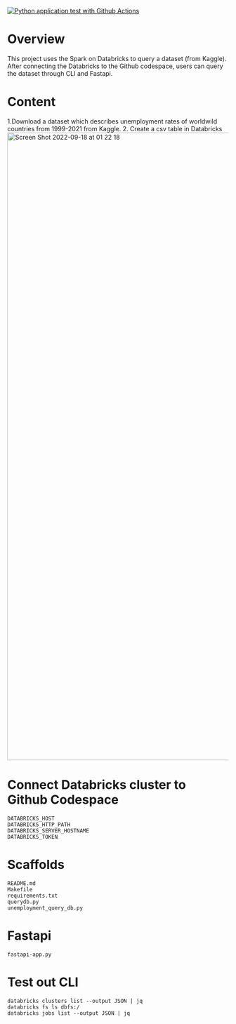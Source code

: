 [![Python application test with Github Actions](https://github.com/nogibjj/PlutoZ/actions/workflows/main.yml/badge.svg)](https://github.com/nogibjj/PlutoZ/actions/workflows/main.yml)
# Overview
This project uses the Spark on Databricks to query a dataset (from Kaggle). After connecting the Databricks to the Github codespace, users can query the dataset through CLI and Fastapi. 


# Content
1.Download a dataset which describes unemployment rates of worldwild countries from 1999-2021 from Kaggle. 
2. Create a csv table in Databricks
<img width="1431" alt="Screen Shot 2022-09-18 at 01 22 18" src="https://user-images.githubusercontent.com/112578482/190887411-14b4cfcf-add9-45aa-88ab-8ee4201635ba.png">

# Connect Databricks cluster to Github Codespace
```
DATABRICKS_HOST
DATABRICKS_HTTP_PATH
DATABRICKS_SERVER_HOSTNAME
DATABRICKS_TOKEN
```
# Scaffolds
```
README.md
Makefile
requirements.txt
querydb.py
unemployment_query_db.py
```
# Fastapi 
```
fastapi-app.py
```


# Test out CLI
```
databricks clusters list --output JSON | jq
databricks fs ls dbfs:/
databricks jobs list --output JSON | jq
```




